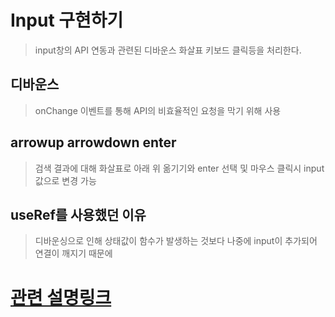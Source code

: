 # Input 구현하기

> input창의 API 연동과 관련된 디바운스 화살표 키보드 클릭등을 처리한다.

## 디바운스

> onChange 이벤트를 통해 API의 비효율적인 요청을 막기 위해 사용

## arrowup arrowdown enter

> 검색 결과에 대해 화살표로 아래 위 옮기기와 enter 선택 및 마우스 클릭시 input 값으로 변경 가능

## useRef를 사용했던 이유

> 디바운싱으로 인해 상태값이 함수가 발생하는 것보다 나중에 input이 추가되어 연결이 깨지기 때문에

# [관련 설명링크](https://khw970421.notion.site/70d6b37e2de44d35a85444c7d367293a)
